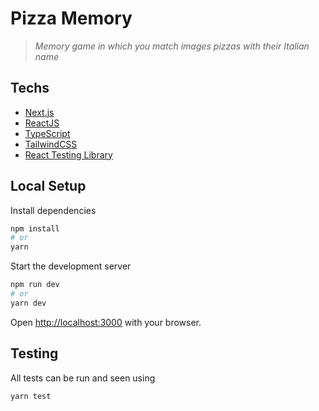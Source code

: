 # Pizza Memory

> _Memory game in which you match images pizzas with their Italian name_

## Techs

- [Next.js](https://nextjs.org/)
- [ReactJS](https://react.dev/)
- [TypeScript](https://www.typescriptlang.org/)
- [TailwindCSS](https://tailwindcss.com/)
- [React Testing Library](https://testing-library.com/)

## Local Setup

Install dependencies

```sh
npm install
# or
yarn
```

Start the development server

```sh
npm run dev
# or
yarn dev
```

Open [http://localhost:3000](http://localhost:3000) with your browser.

## Testing

All tests can be run and seen using

```sh
yarn test
```
